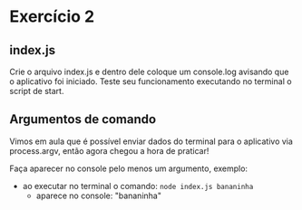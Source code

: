 # Exercício 2
## index.js
Crie o arquivo index.js e dentro dele coloque um console.log avisando que o aplicativo foi iniciado. Teste seu funcionamento executando no terminal o script de start.

## Argumentos de comando
Vimos em aula que é possível enviar dados do terminal para o aplicativo via process.argv, então agora chegou a hora de praticar!

Faça aparecer no console pelo menos um argumento, exemplo:
- ao executar no terminal o comando: ```node index.js bananinha```
    - aparece no console: "bananinha" 